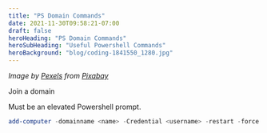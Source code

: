 ```yaml
---
title: "PS Domain Commands"
date: 2021-11-30T09:58:21-07:00
draft: false
heroHeading: "PS Domain Commands"
heroSubHeading: "Useful Powershell Commands"
heroBackground: "blog/coding-1841550_1280.jpg"
---
```


*Image by [Pexels][1] from [Pixabay][2]*

Join a domain

Must be an elevated Powershell prompt.

```powershell
add-computer -domainname <name> -Credential <username> -restart -force
```

[1]:
    <https://pixabay.com/users/pexels-2286921/?utm_source=link-attribution&utm_medium=referral&utm_campaign=image&utm_content=1841550>
[2]: <https://pixabay.com//?utm_source=link-attribution&utm_medium=referral&utm_campaign=image&utm_content=1841550>